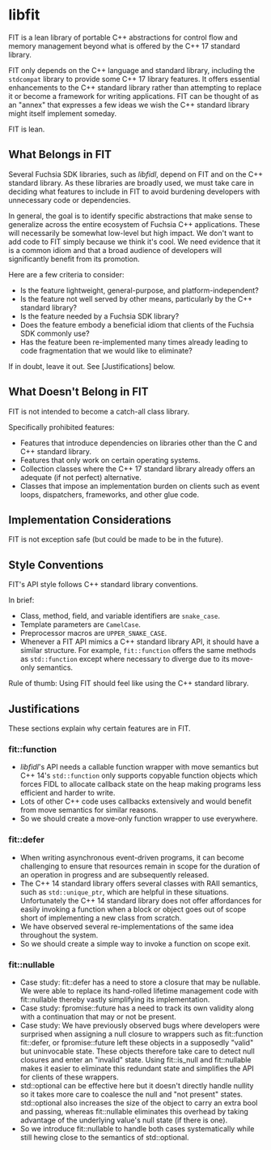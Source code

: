 libfit
======

FIT is a lean library of portable C++ abstractions for control flow and
memory management beyond what is offered by the C++ 17 standard library.

FIT only depends on the C++ language and standard library, including the
`stdcompat` library to provide some C++ 17 library features.  It offers
essential enhancements to the C++ standard library rather than attempting to
replace it or become a framework for writing applications.  FIT can be thought
of as an "annex" that expresses a few ideas we wish the C++ standard library
might itself implement someday.

FIT is lean.

## What Belongs in FIT

Several Fuchsia SDK libraries, such as *libfidl*, depend on FIT and on the C++
standard library.  As these libraries are broadly used, we must take care in
deciding what features to include in FIT to avoid burdening developers with
unnecessary code or dependencies.

In general, the goal is to identify specific abstractions that make sense to
generalize across the entire ecosystem of Fuchsia C++ applications.  These will
necessarily be somewhat low-level but high impact.  We don't want to add code to
FIT simply because we think it's cool.  We need evidence that it is a common
idiom and that a broad audience of developers will significantly benefit from
its promotion.

Here are a few criteria to consider:

- Is the feature lightweight, general-purpose, and platform-independent?
- Is the feature not well served by other means, particularly by the C++
  standard library?
- Is the feature needed by a Fuchsia SDK library?
- Does the feature embody a beneficial idiom that clients of the Fuchsia SDK
  commonly use?
- Has the feature been re-implemented many times already leading to code
  fragmentation that we would like to eliminate?

If in doubt, leave it out.  See [Justifications] below.

## What Doesn't Belong in FIT

FIT is not intended to become a catch-all class library.

Specifically prohibited features:

- Features that introduce dependencies on libraries other than the C and C++
  standard library.
- Features that only work on certain operating systems.
- Collection classes where the C++ 17 standard library already offers an
  adequate (if not perfect) alternative.
- Classes that impose an implementation burden on clients such as event loops,
  dispatchers, frameworks, and other glue code.

## Implementation Considerations

FIT is not exception safe (but could be made to be in the future).

## Style Conventions

FIT's API style follows C++ standard library conventions.

In brief:

- Class, method, field, and variable identifiers are `snake_case`.
- Template parameters are `CamelCase`.
- Preprocessor macros are `UPPER_SNAKE_CASE`.
- Whenever a FIT API mimics a C++ standard library API, it should have a
  similar structure.  For example, `fit::function` offers the same methods
  as `std::function` except where necessary to diverge due to its move-only
  semantics.

Rule of thumb: Using FIT should feel like using the C++ standard library.

## Justifications

These sections explain why certain features are in FIT.

### fit::function

- *libfidl*'s API needs a callable function wrapper with move semantics but
  C++ 14's `std::function` only supports copyable function objects which forces
  FIDL to allocate callback state on the heap making programs less efficient
  and harder to write.
- Lots of other C++ code uses callbacks extensively and would benefit from move
  semantics for similar reasons.
- So we should create a move-only function wrapper to use everywhere.

### fit::defer

- When writing asynchronous event-driven programs, it can become challenging
  to ensure that resources remain in scope for the duration of an operation
  in progress and are subsequently released.
- The C++ 14 standard library offers several classes with RAII semantics, such
  as `std::unique_ptr`, which are helpful in these situations.  Unfortunately the
  C++ 14 standard library does not offer affordances for easily invoking a
  function when a block or object goes out of scope short of implementing a
  new class from scratch.
- We have observed several re-implementations of the same idea throughout the
  system.
- So we should create a simple way to invoke a function on scope exit.

### fit::nullable

- Case study: fit::defer has a need to store a closure that may be nullable.
  We were able to replace its hand-rolled lifetime management code with
  fit::nullable thereby vastly simplifying its implementation.
- Case study: fpromise::future has a need to track its own validity along with
  a continuation that may or not be present.
- Case study: We have previously observed bugs where developers were
  surprised when assigning a null closure to wrappers such as fit::function
  fit::defer, or fpromise::future left these objects in a supposedly "valid"
  but uninvocable state.  These objects therefore take care to detect
  null closures and enter an "invalid" state.  Using fit::is_null and
  fit::nullable makes it easier to eliminate this redundant state and
  simplifies the API for clients of these wrappers.
- std::optional can be effective here but it doesn't directly handle nullity
  so it takes more care to coalesce the null and "not present" states.
  std::optional also increases the size of the object to carry an extra
  bool and passing, whereas fit::nullable eliminates this overhead by
  taking advantage of the underlying value's null state (if there is one).
- So we introduce fit::nullable to handle both cases systematically while
  still hewing close to the semantics of std::optional.
